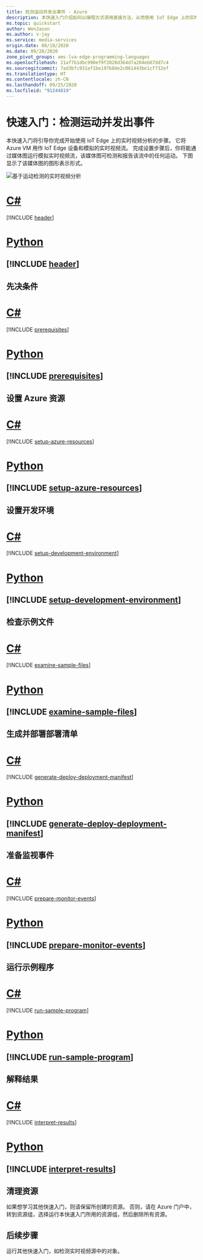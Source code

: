 ```yaml
---
title: 检测运动并发出事件 - Azure
description: 本快速入门介绍如何以编程方式调用直接方法，从而使用 IoT Edge 上的实时视频分析来检测运动和发出事件。
ms.topic: quickstart
author: WenJason
ms.author: v-jay
ms.service: media-services
origin.date: 08/10/2020
ms.date: 09/28/2020
zone_pivot_groups: ams-lva-edge-programming-languages
ms.openlocfilehash: 21af7b1dbc990ef9f2020d364d7a204eb67dd7c4
ms.sourcegitcommit: 7ad3bfc931ef1be197b8de2c061443be1cf732ef
ms.translationtype: HT
ms.contentlocale: zh-CN
ms.lasthandoff: 09/25/2020
ms.locfileid: "91244819"
---
```

# <a name="quickstart-detect-motion-and-emit-events"></a>快速入门：检测运动并发出事件

本快速入门将引导你完成开始使用 IoT Edge 上的实时视频分析的步骤。 它将 Azure VM 用作 IoT Edge 设备和模拟的实时视频流。 完成设置步骤后，你将能通过媒体图运行模拟实时视频流，该媒体图可检测和报告该流中的任何运动。 下图显示了该媒体图的图形表示形式。

![基于运动检测的实时视频分析](./media/analyze-live-video/motion-detection.svg) 

# <a name="c"></a><a name="programming-language-csharp"></a>[C#](#tab/programming-language-csharp)
[!INCLUDE [header](includes/detect-motion-emit-events-quickstart/csharp/header.md)]

# <a name="python"></a><a name="programming-language-python"></a>[Python](#tab/programming-language-python)
[!INCLUDE [header](includes/detect-motion-emit-events-quickstart/python/header.md)]
---

## <a name="prerequisites"></a>先决条件

# <a name="c"></a><a name="programming-language-csharp"></a>[C#](#tab/programming-language-csharp)
[!INCLUDE [prerequisites](includes/detect-motion-emit-events-quickstart/csharp/prerequisites.md)]

# <a name="python"></a><a name="programming-language-python"></a>[Python](#tab/programming-language-python)
[!INCLUDE [prerequisites](includes/detect-motion-emit-events-quickstart/python/prerequisites.md)]
---

## <a name="set-up-azure-resources"></a>设置 Azure 资源

# <a name="c"></a><a name="programming-language-csharp"></a>[C#](#tab/programming-language-csharp)
[!INCLUDE [setup-azure-resources](includes/detect-motion-emit-events-quickstart/csharp/setup-azure-resources.md)]

# <a name="python"></a><a name="programming-language-python"></a>[Python](#tab/programming-language-python)
[!INCLUDE [setup-azure-resources](includes/detect-motion-emit-events-quickstart/python/setup-azure-resources.md)]
---

## <a name="set-up-your-development-environment"></a>设置开发环境

# <a name="c"></a><a name="programming-language-csharp"></a>[C#](#tab/programming-language-csharp)
[!INCLUDE [setup-development-environment](includes/detect-motion-emit-events-quickstart/csharp/setup-development-environment.md)]

# <a name="python"></a><a name="programming-language-python"></a>[Python](#tab/programming-language-python)
[!INCLUDE [setup-development-environment](includes/detect-motion-emit-events-quickstart/python/setup-development-environment.md)]
---

## <a name="examine-the-sample-files"></a>检查示例文件

# <a name="c"></a><a name="programming-language-csharp"></a>[C#](#tab/programming-language-csharp)
[!INCLUDE [examine-sample-files](includes/detect-motion-emit-events-quickstart/csharp/examine-sample-files.md)]

# <a name="python"></a><a name="programming-language-python"></a>[Python](#tab/programming-language-python)
[!INCLUDE [examine-sample-files](includes/detect-motion-emit-events-quickstart/python/examine-sample-files.md)]
---

## <a name="generate-and-deploy-the-deployment-manifest"></a>生成并部署部署清单

# <a name="c"></a><a name="programming-language-csharp"></a>[C#](#tab/programming-language-csharp)
[!INCLUDE [generate-deploy-deployment-manifest](includes/detect-motion-emit-events-quickstart/csharp/generate-deploy-deployment-manifest.md)]

# <a name="python"></a><a name="programming-language-python"></a>[Python](#tab/programming-language-python)
[!INCLUDE [generate-deploy-deployment-manifest](includes/detect-motion-emit-events-quickstart/python/generate-deploy-deployment-manifest.md)]
---

## <a name="prepare-to-monitor-events"></a>准备监视事件

# <a name="c"></a><a name="programming-language-csharp"></a>[C#](#tab/programming-language-csharp)
[!INCLUDE [prepare-monitor-events](includes/detect-motion-emit-events-quickstart/csharp/prepare-monitor-events.md)]

# <a name="python"></a><a name="programming-language-python"></a>[Python](#tab/programming-language-python)
[!INCLUDE [prepare-monitor-events](includes/detect-motion-emit-events-quickstart/python/prepare-monitor-events.md)]
---

## <a name="run-the-sample-program"></a>运行示例程序

# <a name="c"></a><a name="programming-language-csharp"></a>[C#](#tab/programming-language-csharp)
[!INCLUDE [run-sample-program](includes/detect-motion-emit-events-quickstart/csharp/run-sample-program.md)]

# <a name="python"></a><a name="programming-language-python"></a>[Python](#tab/programming-language-python)
[!INCLUDE [run-sample-program](includes/detect-motion-emit-events-quickstart/python/run-sample-program.md)]
---

## <a name="interpret-results"></a>解释结果

# <a name="c"></a><a name="programming-language-csharp"></a>[C#](#tab/programming-language-csharp)
[!INCLUDE [interpret-results](includes/detect-motion-emit-events-quickstart/csharp/interpret-results.md)]

# <a name="python"></a><a name="programming-language-python"></a>[Python](#tab/programming-language-python)
[!INCLUDE [interpret-results](includes/detect-motion-emit-events-quickstart/python/interpret-results.md)]
---

## <a name="clean-up-resources"></a>清理资源

如果想学习其他快速入门，则请保留所创建的资源。 否则，请在 Azure 门户中，转到资源组，选择运行本快速入门所用的资源组，然后删除所有资源。

## <a name="next-steps"></a>后续步骤

运行其他快速入门，如检测实时视频源中的对象。        
